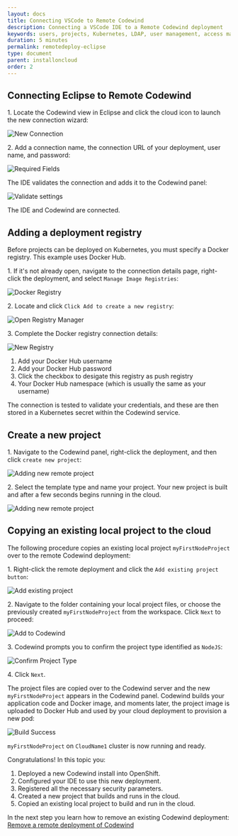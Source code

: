 ```yaml
---
layout: docs
title: Connecting VSCode to Remote Codewind
description: Connecting a VSCode IDE to a Remote Codewind deployment
keywords: users, projects, Kubernetes, LDAP, user management, access management, login, deployment, pod, security, securing cloud connection, remote deployment of Codewind
duration: 5 minutes
permalink: remotedeploy-eclipse
type: document
parent: installoncloud
order: 2
---
```


## Connecting Eclipse to Remote Codewind

1\. Locate the Codewind view in Eclipse and click the cloud icon to launch the new connection wizard:

![New Connection](./images/remoteeclipse/newConnection.png)

2\. Add a connection name, the connection URL of your deployment, user name, and password:

![Required Fields](./images/remoteeclipse/connectionCreds.png)

The IDE validates the connection and adds it to the Codewind panel:

![Validate settings](./images/remoteeclipse/connectionAdded.png)

The IDE and Codewind are connected.

## Adding a deployment registry

Before projects can be deployed on Kubernetes, you must specify a Docker registry. This example uses Docker Hub. 

1\. If it's not already open, navigate to the connection details page, right-click the deployment, and select `Manage Image Registries`:

![Docker Registry](./images/remoteeclipse/connectionSettings.png)

2\. Locate and click `Click Add to create a new registry`:

![Open Registry Manager](./images/remoteeclipse/registryManager.png)

3\. Complete the Docker registry connection details:

![New Registry](./images/remoteeclipse/newReg1.png)

1. Add your Docker Hub username
2. Add your Docker Hub password
3. Click the checkbox to desigate this registry as push registry
4. Your Docker Hub namespace (which is usually the same as your username)

The connection is tested to validate your credentials, and these are then stored in a Kubernetes secret within the Codewind service.

## Create a new project

1\. Navigate to the Codewind panel, right-click the deployment, and then click `create new project`:

![Adding new remote project](./images/remoteeclipse/newProject.png)

2\. Select the template type and name your project. Your new project is built and after a few seconds begins running in the cloud.

![Adding new remote project](./images/remoteeclipse/runningProject.png)

## Copying an existing local project to the cloud

The following procedure copies an existing local project `myFirstNodeProject` over to the remote Codewind deployment:

1\. Right-click the remote deployment and click the `Add existing project button`:

![Add existing project](./images/remoteeclipse/addExistingProject.png)

2\. Navigate to the folder containing your local project files, or choose the previously created `myFirstNodeProject` from the workspace. Click `Next` to proceed:

![Add to Codewind](./images/remoteeclipse/existingProject.png)

3\. Codewind prompts you to confirm the project type identified as `NodeJS`:

![Confirm Project Type](./images/remoteeclipse/confirmProjectType.png)

4\. Click `Next`.

The project files are copied over to the Codewind server and the new `myFirstNodeProject` appears in the Codewind panel. Codewind builds your application code and Docker image, and moments later, the project image is uploaded to Docker Hub and used by your cloud deployment to provision a new pod:

![Build Success](./images/remoteeclipse/buildSuccess.png)

`myFirstNodeProject` on `CloudName1` cluster is now running and ready.

Congratulations! In this topic you:

1. Deployed a new Codewind install into OpenShift.
2. Configured your IDE to use this new deployment.
3. Registered all the necessary security parameters.
4. Created a new project that builds and runs in the cloud.
5. Copied an existing local project to build and run in the cloud.

In the next step you learn how to remove an existing Codewind deployment: [Remove a remote deployment of Codewind](./remote-removing.html)
